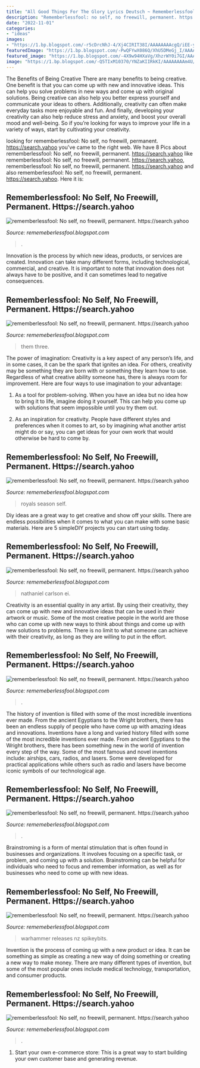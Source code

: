 ```yaml
---
title: "All Good Things For The Glory Lyrics Deutsch ~ Rememberlessfool: No Self, No Freewill, Permanent. Https://search.yahoo"
description: "Rememberlessfool: no self, no freewill, permanent. https://search.yahoo"
date: "2022-11-01"
categories:
- "ideas"
images:
- "https://1.bp.blogspot.com/-r5cDrcNhJ-4/Xj4CIRIT38I/AAAAAAAAcgQ/iEE-yaaqwdct7I6xpKxFG8Vndedj4TLDwCLcBGAsYHQ/s1600/Untitled404.png"
featuredImage: "https://1.bp.blogspot.com/-PwQFYwX086Q/XhU5DMeGj_I/AAAAAAAAb98/FDljYklrRTkqqY9VHLgZ0MhGfsipNGc-QCLcBGAsYHQ/w1200-h630-p-k-no-nu/Untitled146.png"
featured_image: "https://1.bp.blogspot.com/-4X9w94HXaVg/XhzrWY0i7GI/AAAAAAAAcEY/d7r1pCV8jdIOuPAm3_8Ft_xV3NLVxGTKwCLcBGAsYHQ/s1600/Untitled197.png"
image: "https://1.bp.blogspot.com/-Q5TIxM10370/YNZaKIIRkKI/AAAAAAAAm4U/7gIvTfjzYusQIl4z7YxTA3TKQjsDFkKgACLcBGAsYHQ/s320/Untitled.png10.png"
---
```



The Benefits of Being Creative
There are many benefits to being creative. One benefit is that you can come up with new and innovative ideas. This can help you solve problems in new ways and come up with original solutions. Being creative can also help you better express yourself and communicate your ideas to others. Additionally, creativity can often make everyday tasks more enjoyable and fun. And finally, developing your creativity can also help reduce stress and anxiety, and boost your overall mood and well-being. So if you’re looking for ways to improve your life in a variety of ways, start by cultivating your creativity.

	

		
looking for rememberlessfool: No self, no freewill, permanent. https://search.yahoo you've came to the right web. We have 8 Pics about rememberlessfool: No self, no freewill, permanent. https://search.yahoo like rememberlessfool: No self, no freewill, permanent. https://search.yahoo, rememberlessfool: No self, no freewill, permanent. https://search.yahoo and also rememberlessfool: No self, no freewill, permanent. https://search.yahoo. Here it is:
		
    
## Rememberlessfool: No Self, No Freewill, Permanent. Https://search.yahoo

<img loading=lazy src="https://1.bp.blogspot.com/-c4HCZoMS594/Xzb3D8N1BdI/AAAAAAAAfS8/18g8JuemR9oDPMEYzaDzStM-w24blr85QCLcBGAsYHQ/s1600/Untitled1709.png" onerror="this.onerror=null;this.src='https://tse4.mm.bing.net/th?id=OIP.xdYUwDe7Hd3KMptdyJX4nAHaEK&amp;pid=15.1';" alt="rememberlessfool: No self, no freewill, permanent. https://search.yahoo">

_Source: rememeberlessfool.blogspot.com_

>. 

	

Innovation is the process by which new ideas, products, or services are created. Innovation can take many different forms, including technological, commercial, and creative. It is important to note that innovation does not always have to be positive, and it can sometimes lead to negative consequences.

    
## Rememberlessfool: No Self, No Freewill, Permanent. Https://search.yahoo

<img loading=lazy src="https://1.bp.blogspot.com/-kjwghB700G4/XhqopawYc1I/AAAAAAAAcB4/5Wb_OahQFD0tnyW1CGrVpNTg1PQtJw0awCLcBGAsYHQ/s1600/Untitled179.png" onerror="this.onerror=null;this.src='https://tse2.mm.bing.net/th?id=OIP.tzahh_a-FDlvSDXr411XrgHaEK&amp;pid=15.1';" alt="rememberlessfool: No self, no freewill, permanent. https://search.yahoo">

_Source: rememeberlessfool.blogspot.com_

>them three. 

	

The power of imagination:
Creativity is a key aspect of any person’s life, and in some cases, it can be the spark that ignites an idea. For others, creativity may be something they are born with or something they learn how to use. Regardless of what creative ability someone has, there is always room for improvement. Here are four ways to use imagination to your advantage: 
1. As a tool for problem-solving. When you have an idea but no idea how to bring it to life, imagine doing it yourself. This can help you come up with solutions that seem impossible until you try them out.

2. As an inspiration for creativity. People have different styles and preferences when it comes to art, so by imagining what another artist might do or say, you can get ideas for your own work that would otherwise be hard to come by.

    
## Rememberlessfool: No Self, No Freewill, Permanent. Https://search.yahoo

<img loading=lazy src="https://1.bp.blogspot.com/-4X9w94HXaVg/XhzrWY0i7GI/AAAAAAAAcEY/d7r1pCV8jdIOuPAm3_8Ft_xV3NLVxGTKwCLcBGAsYHQ/s1600/Untitled197.png" onerror="this.onerror=null;this.src='https://tse4.mm.bing.net/th?id=OIP.9KgQpWbKICoRyYl2NOs-7AHaEK&amp;pid=15.1';" alt="rememberlessfool: No self, no freewill, permanent. https://search.yahoo">

_Source: rememeberlessfool.blogspot.com_

>royals season self. 

	

Diy ideas are a great way to get creative and show off your skills. There are endless possibilities when it comes to what you can make with some basic materials. Here are 5 simpleDIY projects you can start using today.

    
## Rememberlessfool: No Self, No Freewill, Permanent. Https://search.yahoo

<img loading=lazy src="https://1.bp.blogspot.com/-r5cDrcNhJ-4/Xj4CIRIT38I/AAAAAAAAcgQ/iEE-yaaqwdct7I6xpKxFG8Vndedj4TLDwCLcBGAsYHQ/s1600/Untitled404.png" onerror="this.onerror=null;this.src='https://tse1.mm.bing.net/th?id=OIP.iCzFqoUKdzH4wmmbQKTscAHaEK&amp;pid=15.1';" alt="rememberlessfool: No self, no freewill, permanent. https://search.yahoo">

_Source: rememeberlessfool.blogspot.com_

>nathaniel carlson ei. 

	

Creativity is an essential quality in any artist. By using their creativity, they can come up with new and innovative ideas that can be used in their artwork or music. Some of the most creative people in the world are those who can come up with new ways to think about things and come up with new solutions to problems. There is no limit to what someone can achieve with their creativity, as long as they are willing to put in the effort.

    
## Rememberlessfool: No Self, No Freewill, Permanent. Https://search.yahoo

<img loading=lazy src="https://1.bp.blogspot.com/-K7xeA3rlmRk/XlG6dWOf9wI/AAAAAAAAdhI/420a94c_yxENQy5FAMwuhfOHptC2KAmdACLcBGAsYHQ/s1600/Untitled780-------.png" onerror="this.onerror=null;this.src='https://tse1.mm.bing.net/th?id=OIP.AaC8UCVDuLmAUSnNWzuAxgHaEK&amp;pid=15.1';" alt="rememberlessfool: No self, no freewill, permanent. https://search.yahoo">

_Source: rememeberlessfool.blogspot.com_

>. 

	

The history of invention is filled with some of the most incredible inventions ever made. From the ancient Egyptians to the Wright brothers, there has been an endless supply of people who have come up with amazing ideas and innovations.
Inventions have a long and varied history filled with some of the most incredible inventions ever made. From ancient Egyptians to the Wright brothers, there has been something new in the world of invention every step of the way. Some of the most famous and novel inventions include: airships, cars, radios, and lasers. Some were developed for practical applications while others such as radio and lasers have become iconic symbols of our technological age.

    
## Rememberlessfool: No Self, No Freewill, Permanent. Https://search.yahoo

<img loading=lazy src="https://1.bp.blogspot.com/-Q5TIxM10370/YNZaKIIRkKI/AAAAAAAAm4U/7gIvTfjzYusQIl4z7YxTA3TKQjsDFkKgACLcBGAsYHQ/s320/Untitled.png10.png" onerror="this.onerror=null;this.src='https://tse2.mm.bing.net/th?id=OIP.flRrKVoDWnhPKGnbwR-F4wAAAA&amp;pid=15.1';" alt="rememberlessfool: No self, no freewill, permanent. https://search.yahoo">

_Source: rememeberlessfool.blogspot.com_

>. 

	

Brainstroming is a form of mental stimulation that is often found in businesses and organizations. It involves focusing on a specific task, or problem, and coming up with a solution. Brainstroming can be helpful for individuals who need to focus and remember information, as well as for businesses who need to come up with new ideas.

    
## Rememberlessfool: No Self, No Freewill, Permanent. Https://search.yahoo

<img loading=lazy src="https://cascade.madmimi.com/bulk_images/7943545/warhammer-gw-store-new-releases20191104-31990-1sb2f5u.jpg?1572872560" onerror="this.onerror=null;this.src='https://tse4.mm.bing.net/th?id=OIP.LtcyYLSKTQfvLyB0aWbDyQHaEc&amp;pid=15.1';" alt="rememberlessfool: No self, no freewill, permanent. https://search.yahoo">

_Source: rememeberlessfool.blogspot.com_

>warhammer releases nz spikeybits. 

	

Invention is the process of coming up with a new product or idea. It can be something as simple as creating a new way of doing something or creating a new way to make money. There are many different types of invention, but some of the most popular ones include medical technology, transportation, and consumer products.

    
## Rememberlessfool: No Self, No Freewill, Permanent. Https://search.yahoo

<img loading=lazy src="https://1.bp.blogspot.com/-PwQFYwX086Q/XhU5DMeGj_I/AAAAAAAAb98/FDljYklrRTkqqY9VHLgZ0MhGfsipNGc-QCLcBGAsYHQ/w1200-h630-p-k-no-nu/Untitled146.png" onerror="this.onerror=null;this.src='https://tse3.mm.bing.net/th?id=OIP.DneAUqbzKKqWMlF44skBzQHaD4&amp;pid=15.1';" alt="rememberlessfool: No self, no freewill, permanent. https://search.yahoo">

_Source: rememeberlessfool.blogspot.com_

>. 

	

1. Start your own e-commerce store: This is a great way to start building your own customer base and generating revenue.

